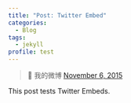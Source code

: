```yaml
---
title: "Post: Twitter Embed"
categories:
  - Blog
tags:
  - jekyll
profile: test  
---
```


<blockquote class="twitter-tweet" data-lang="cn"><p lang="cn" dir="ltr">🎨 我的微博 <a href="https://twitter.com/lwpk110/status/1422027190007308293">November 6, 2015</a></blockquote>
<script async src="//platform.twitter.com/widgets.js" charset="utf-8"></script>

This post tests Twitter Embeds.